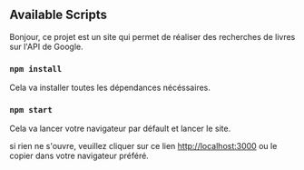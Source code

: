 
## Available Scripts

Bonjour, ce projet est un site qui permet de réaliser des recherches de livres sur l'API de Google. 

### `npm install`

Cela va installer toutes les dépendances nécéssaires. 

### `npm start`

Cela va lancer votre navigateur par défault et lancer le site. 

si rien ne s'ouvre, veuillez cliquer sur ce lien [http://localhost:3000](http://localhost:3000) ou le copier dans votre navigateur préféré. 




